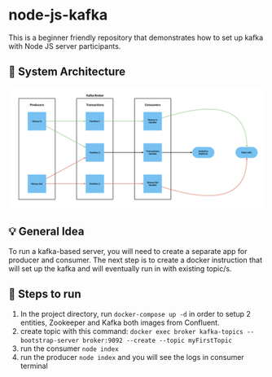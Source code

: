 # node-js-kafka
This is a beginner friendly repository that demonstrates how to set up kafka with Node JS server participants.

## 🧱 System Architecture
![System Architecture](graphics/system-architecture-graphic.png)

## 💡 General Idea
To run a kafka-based server, you will need to create a separate app for producer and consumer. The next step is to create a docker instruction that will set up the kafka and will eventually run in with existing topic/s.

## 👣 Steps to run
1. In the project directory, run `docker-compose up -d` in order to setup 2 entities, Zookeeper and Kafka both images from Confluent.
2. create topic with this command: `docker exec broker kafka-topics --bootstrap-server broker:9092 --create --topic myFirstTopic`
3. run the consumer `node index`
4. run the producer `node index` and you will see the logs in consumer terminal